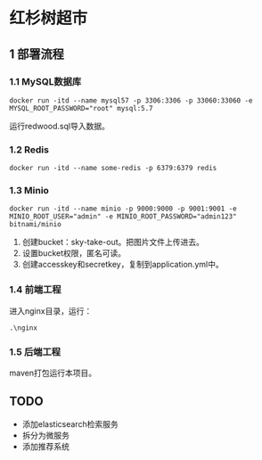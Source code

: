 # 红杉树超市

## 1 部署流程

### 1.1 MySQL数据库
```shell
docker run -itd --name mysql57 -p 3306:3306 -p 33060:33060 -e MYSQL_ROOT_PASSWORD="root" mysql:5.7
```
运行redwood.sql导入数据。
### 1.2 Redis
```shell
docker run -itd --name some-redis -p 6379:6379 redis
```

### 1.3 Minio
```shell
docker run -itd --name minio -p 9000:9000 -p 9001:9001 -e MINIO_ROOT_USER="admin" -e MINIO_ROOT_PASSWORD="admin123" bitnami/minio
```
1. 创建bucket：sky-take-out。把图片文件上传进去。
2. 设置bucket权限，匿名可读。
3. 创建accesskey和secretkey，复制到application.yml中。

### 1.4 前端工程
进入nginx目录，运行：
```shell
.\nginx
```

### 1.5 后端工程
maven打包运行本项目。

## TODO
- 添加elasticsearch检索服务
- 拆分为微服务
- 添加推荐系统
